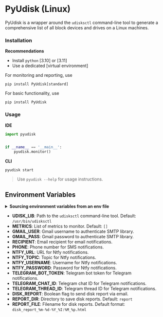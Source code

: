 # PyUdisk (Linux)

PyUdisk is a wrapper around the `udisksctl` command-line tool to generate a comprehensive list of all block devices and drives on a Linux machines.


### Installation

**Recommendations**

- Install `python` [3.10] or [3.11]
- Use a dedicated [virtual environment]

For monitoring and reporting, use
```shell
pip install PyUdisk[standard]
```

For basic functionality, use
```shell
pip install PyUdisk
```

### Usage

**IDE**
```python
import pyudisk


if __name__ == '__main__':
    pyudisk.monitor()
```

**CLI**
```shell
pyudisk start
```

> Use `pyudisk --help` for usage instructions.

## Environment Variables

<details>
<summary><strong>Sourcing environment variables from an env file</strong></summary>

> _By default, `PyUdisk` will look for a `.env` file in the current working directory._
</details>

- **UDISK_LIB**: Path to the `udisksctl` command-line tool. Default: `/usr/bin/udisksctl`
- **METRICS**: List of metrics to monitor. Default: `[]`
- **GMAIL_USER**: Gmail username to authenticate SMTP library.
- **GMAIL_PASS**: Gmail password to authenticate SMTP library.
- **RECIPIENT**: Email recipient for email notifications.
- **PHONE**: Phone number for SMS notifications.
- **NTFY_URL**: URL for Ntfy notifications.
- **NTFY_TOPIC**: Topic for Ntfy notifications.
- **NTFY_USERNAME**: Username for Ntfy notifications.
- **NTFY_PASSWORD**: Password for Ntfy notifications.
- **TELEGRAM_BOT_TOKEN**: Telegram bot token for Telegram notifications.
- **TELEGRAM_CHAT_ID**: Telegram chat ID for Telegram notifications.
- **TELEGRAM_THREAD_ID**: Telegram thread ID for Telegram notifications.
- **DISK_REPORT**: Boolean flag to send disk report via email.
- **REPORT_DIR**: Directory to save disk reports. Default: `report`
- **REPORT_FILE**: Filename for disk reports. Default format: `disk_report_%m-%d-%Y_%I:%M_%p.html`
